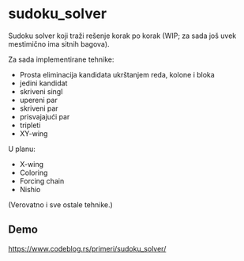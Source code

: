 # sudoku_solver

Sudoku solver koji traži rešenje korak po korak (WIP; za sada još uvek mestimično ima sitnih bagova).

Za sada implementirane tehnike:

- Prosta eliminacija kandidata ukrštanjem reda, kolone i bloka
- jedini kandidat
- skriveni singl
- upereni par
- skriveni par
- prisvajajući par
- tripleti
- XY-wing

U planu:

- X-wing
- Coloring
- Forcing chain
- Nishio

(Verovatno i sve ostale tehnike.)

## Demo

https://www.codeblog.rs/primeri/sudoku_solver/
